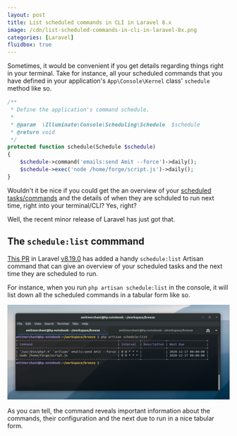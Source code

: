 ```yaml
---
layout: post
title: List scheduled commands in CLI in Laravel 8.x
image: /cdn/list-scheduled-commands-in-cli-in-laravel-8x.png
categories: [Laravel]
fluidbox: true
---
```


Sometimes, it would be convenient if you get details regarding things right in your terminal. Take for instance, all your scheduled commands that you have defined in your application's `App\Console\Kernel` class' `schedule` method like so.

```php
/**
 * Define the application's command schedule.
 *
 * @param  \Illuminate\Console\Scheduling\Schedule  $schedule
 * @return void
 */
protected function schedule(Schedule $schedule)
{
    $schedule->command('emails:send Amit --force')->daily();
    $schedule->exec('node /home/forge/script.js')->daily();
}
```

Wouldn't it be nice if you could get the an overview of your [scheduled tasks/commands](https://laravel.com/docs/8.x/scheduling#scheduling-artisan-commands) and the details of when they are schduled to run next time, right into your terminal/CLI? Yes, right?

Well, the recent minor release of Laravel has just got that.

## The `schedule:list` commmand

[This PR](https://github.com/laravel/framework/pull/35574) in Laravel [v8.19.0](https://github.com/laravel/framework/releases/tag/v8.19.0) has added a handy `schedule:list` Artisan command that can give an overview of your scheduled tasks and the next time they are scheduled to run.

For instance, when you run `php artisan schedule:list` in the console, it will list down all the scheduled commands in a tabular form like so.

[![](/images/schedule-list-laravel.png)](/images/schedule-list-laravel.png)

As you can tell, the command reveals important information about the commands, their configuration and the next due to run in a nice tabular form.